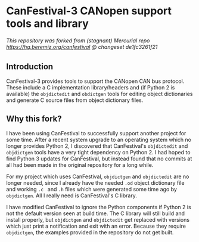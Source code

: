 # CanFestival-3 CANopen support tools and library

###### This repository was forked from (stagnant) Mercurial repo https://hg.beremiz.org/canfestival @ changeset de1fc3261f21

## Introduction

CanFestival-3 provides tools to support the CANopen CAN bus protocol. These include a C implementation
library/headers and (if Python 2 is available) the `objdictedit` and `obdictgen` tools for editing object
dictionaries and generate C source files from object dictionary files.

## Why this fork?
I have been using CanFestival to successfully support another project for some time. After a recent system upgrade to
an operating system which no longer provides Python 2, I discovered that CanFestival's `objdictedit` and `objdictgen`
tools have a very tight dependency on Python 2. I had hoped to find Python 3 updates for CanFestival, but instead found
that no commits at all had been made in the original repository for a long while. 

For my project which uses CanFestival, `objdictgen` and `objdictedit` are no longer needed, since I already have
the needed `.od` object dictionary file and working `.c ` and `.h` files which were generated some time ago
by `objdictgen`. All I really need is CanFestival's C library.

I have modified CanFestival to ignore the Python components if Python 2 is not the default version seen at build
time. The C library will still build and install properly, but `objdictgen` and `objdictedit` get replaced with
versions which just print a notification and exit with an error. Because they require `objdictgen`, the examples 
provided in the repository do not get built.
